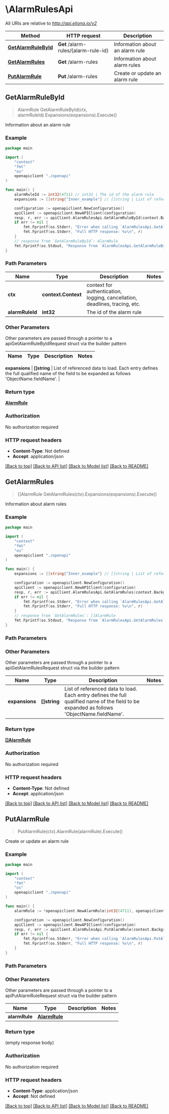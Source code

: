 # \AlarmRulesApi

All URIs are relative to *http://api.eliona.io/v2*

Method | HTTP request | Description
------------- | ------------- | -------------
[**GetAlarmRuleById**](AlarmRulesApi.md#GetAlarmRuleById) | **Get** /alarm-rules/{alarm-rule-id} | Information about an alarm rule
[**GetAlarmRules**](AlarmRulesApi.md#GetAlarmRules) | **Get** /alarm-rules | Information about alarm rules
[**PutAlarmRule**](AlarmRulesApi.md#PutAlarmRule) | **Put** /alarm-rules | Create or update an alarm rule



## GetAlarmRuleById

> AlarmRule GetAlarmRuleById(ctx, alarmRuleId).Expansions(expansions).Execute()

Information about an alarm rule



### Example

```go
package main

import (
    "context"
    "fmt"
    "os"
    openapiclient "./openapi"
)

func main() {
    alarmRuleId := int32(4711) // int32 | The id of the alarm rule
    expansions := []string{"Inner_example"} // []string | List of referenced data to load. Each entry defines the full qualified name of the field to be expanded as follows 'ObjectName.fieldName'. (optional)

    configuration := openapiclient.NewConfiguration()
    apiClient := openapiclient.NewAPIClient(configuration)
    resp, r, err := apiClient.AlarmRulesApi.GetAlarmRuleById(context.Background(), alarmRuleId).Expansions(expansions).Execute()
    if err != nil {
        fmt.Fprintf(os.Stderr, "Error when calling `AlarmRulesApi.GetAlarmRuleById``: %v\n", err)
        fmt.Fprintf(os.Stderr, "Full HTTP response: %v\n", r)
    }
    // response from `GetAlarmRuleById`: AlarmRule
    fmt.Fprintf(os.Stdout, "Response from `AlarmRulesApi.GetAlarmRuleById`: %v\n", resp)
}
```

### Path Parameters


Name | Type | Description  | Notes
------------- | ------------- | ------------- | -------------
**ctx** | **context.Context** | context for authentication, logging, cancellation, deadlines, tracing, etc.
**alarmRuleId** | **int32** | The id of the alarm rule | 

### Other Parameters

Other parameters are passed through a pointer to a apiGetAlarmRuleByIdRequest struct via the builder pattern


Name | Type | Description  | Notes
------------- | ------------- | ------------- | -------------

 **expansions** | **[]string** | List of referenced data to load. Each entry defines the full qualified name of the field to be expanded as follows &#39;ObjectName.fieldName&#39;. | 

### Return type

[**AlarmRule**](AlarmRule.md)

### Authorization

No authorization required

### HTTP request headers

- **Content-Type**: Not defined
- **Accept**: application/json

[[Back to top]](#) [[Back to API list]](../README.md#documentation-for-api-endpoints)
[[Back to Model list]](../README.md#documentation-for-models)
[[Back to README]](../README.md)


## GetAlarmRules

> []AlarmRule GetAlarmRules(ctx).Expansions(expansions).Execute()

Information about alarm rules



### Example

```go
package main

import (
    "context"
    "fmt"
    "os"
    openapiclient "./openapi"
)

func main() {
    expansions := []string{"Inner_example"} // []string | List of referenced data to load. Each entry defines the full qualified name of the field to be expanded as follows 'ObjectName.fieldName'. (optional)

    configuration := openapiclient.NewConfiguration()
    apiClient := openapiclient.NewAPIClient(configuration)
    resp, r, err := apiClient.AlarmRulesApi.GetAlarmRules(context.Background()).Expansions(expansions).Execute()
    if err != nil {
        fmt.Fprintf(os.Stderr, "Error when calling `AlarmRulesApi.GetAlarmRules``: %v\n", err)
        fmt.Fprintf(os.Stderr, "Full HTTP response: %v\n", r)
    }
    // response from `GetAlarmRules`: []AlarmRule
    fmt.Fprintf(os.Stdout, "Response from `AlarmRulesApi.GetAlarmRules`: %v\n", resp)
}
```

### Path Parameters



### Other Parameters

Other parameters are passed through a pointer to a apiGetAlarmRulesRequest struct via the builder pattern


Name | Type | Description  | Notes
------------- | ------------- | ------------- | -------------
 **expansions** | **[]string** | List of referenced data to load. Each entry defines the full qualified name of the field to be expanded as follows &#39;ObjectName.fieldName&#39;. | 

### Return type

[**[]AlarmRule**](AlarmRule.md)

### Authorization

No authorization required

### HTTP request headers

- **Content-Type**: Not defined
- **Accept**: application/json

[[Back to top]](#) [[Back to API list]](../README.md#documentation-for-api-endpoints)
[[Back to Model list]](../README.md#documentation-for-models)
[[Back to README]](../README.md)


## PutAlarmRule

> PutAlarmRule(ctx).AlarmRule(alarmRule).Execute()

Create or update an alarm rule



### Example

```go
package main

import (
    "context"
    "fmt"
    "os"
    openapiclient "./openapi"
)

func main() {
    alarmRule := *openapiclient.NewAlarmRule(int32(4711), openapiclient.HeapSubtype("input"), "temperature", openapiclient.AlarmPriority(1)) // AlarmRule | 

    configuration := openapiclient.NewConfiguration()
    apiClient := openapiclient.NewAPIClient(configuration)
    resp, r, err := apiClient.AlarmRulesApi.PutAlarmRule(context.Background()).AlarmRule(alarmRule).Execute()
    if err != nil {
        fmt.Fprintf(os.Stderr, "Error when calling `AlarmRulesApi.PutAlarmRule``: %v\n", err)
        fmt.Fprintf(os.Stderr, "Full HTTP response: %v\n", r)
    }
}
```

### Path Parameters



### Other Parameters

Other parameters are passed through a pointer to a apiPutAlarmRuleRequest struct via the builder pattern


Name | Type | Description  | Notes
------------- | ------------- | ------------- | -------------
 **alarmRule** | [**AlarmRule**](AlarmRule.md) |  | 

### Return type

 (empty response body)

### Authorization

No authorization required

### HTTP request headers

- **Content-Type**: application/json
- **Accept**: Not defined

[[Back to top]](#) [[Back to API list]](../README.md#documentation-for-api-endpoints)
[[Back to Model list]](../README.md#documentation-for-models)
[[Back to README]](../README.md)

